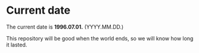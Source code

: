 # Current date

The current date is **1996.07.01.** (YYYY.MM.DD.)

This repository will be good when the world ends, so we will know how long it lasted.